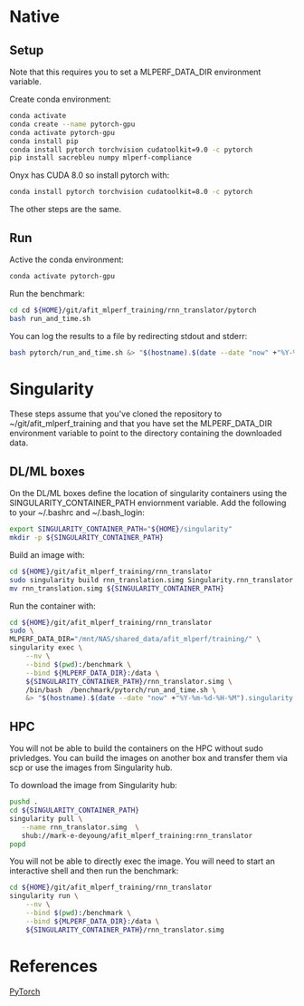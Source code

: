 # Native 

## Setup
Note that this requires you to set a MLPERF_DATA_DIR environment
variable.

Create conda environment:
```bash
conda activate
conda create --name pytorch-gpu
conda activate pytorch-gpu
conda install pip
conda install pytorch torchvision cudatoolkit=9.0 -c pytorch
pip install sacrebleu numpy mlperf-compliance
```

Onyx has CUDA 8.0 so install pytorch with:
```bash
conda install pytorch torchvision cudatoolkit=8.0 -c pytorch
```
The other steps are the same.

## Run
Active the conda environment:
```bash
conda activate pytorch-gpu
````
Run the benchmark:
```bash
cd cd ${HOME}/git/afit_mlperf_training/rnn_translator/pytorch
bash run_and_time.sh
```
You can log the results to a file by redirecting stdout and stderr:
```bash
bash pytorch/run_and_time.sh &> "$(hostname).$(date --date "now" +"%Y-%m-%d-%H-%M").native.log" 
```
# Singularity
These steps assume that you've cloned the repository to ~/git/afit_mlperf_training 
and that you have set the MLPERF_DATA_DIR environment variable
to point to the directory containing the downloaded data.

## DL/ML boxes
On the DL/ML boxes define the location of singularity containers using 
the SINGULARITY_CONTAINER_PATH enviornment variable.  Add the following
to your ~/.bashrc and ~/.bash_login:
```bash
export SINGULARITY_CONTAINER_PATH="${HOME}/singularity"
mkdir -p ${SINGULARITY_CONTAINER_PATH}
```

Build an image with:
```bash
cd ${HOME}/git/afit_mlperf_training/rnn_translator
sudo singularity build rnn_translation.simg Singularity.rnn_translator
mv rnn_translation.simg ${SINGULARITY_CONTAINER_PATH}
```

Run the container with:
```bash
cd ${HOME}/git/afit_mlperf_training/rnn_translator
sudo \
MLPERF_DATA_DIR="/mnt/NAS/shared_data/afit_mlperf/training/" \
singularity exec \
    --nv \
    --bind $(pwd):/benchmark \
    --bind ${MLPERF_DATA_DIR}:/data \
    ${SINGULARITY_CONTAINER_PATH}/rnn_translator.simg \
    /bin/bash  /benchmark/pytorch/run_and_time.sh \
    &> "$(hostname).$(date --date "now" +"%Y-%m-%d-%H-%M").singularity.log"
```

## HPC
You will not be able to build the containers on the HPC without sudo privledges.  You can build the images on another box and transfer them via scp or use the images from Singularity hub.

To download the image from Singularity hub:
```bash
pushd .
cd ${SINGULARITY_CONTAINER_PATH}
singularity pull \
   --name rnn_translator.simg  \
   shub://mark-e-deyoung/afit_mlperf_training:rnn_translator
popd
```

You will not be able to directly exec the image.  You
will need to start an interactive shell and then run the 
benchmark:
```bash
cd ${HOME}/git/afit_mlperf_training/rnn_translator
singularity run \
    --nv \
    --bind $(pwd):/benchmark \
    --bind ${MLPERF_DATA_DIR}:/data \
    ${SINGULARITY_CONTAINER_PATH}/rnn_translator.simg
```

# References

[PyTorch](https://pytorch.org/get-started/locally/)


